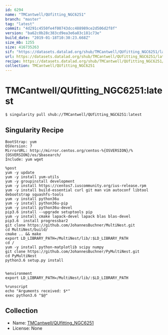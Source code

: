 ```yaml
---
id: 6294
name: "TMCantwell/QUfitting_NGC6251"
branch: "master"
tag: "latest"
commit: "4d291c4550fe4f00743dcc488989ce2d506d2f8f"
version: "ba62c0b28c383cd9ea3e6a83c181c73e"
build_date: "2019-01-18T10:30:23.668Z"
size_mb: 1255
size: 416735263
sif: "https://datasets.datalad.org/shub/TMCantwell/QUfitting_NGC6251/latest/2019-01-18-4d291c45-ba62c0b2/ba62c0b28c383cd9ea3e6a83c181c73e.simg"
url: https://datasets.datalad.org/shub/TMCantwell/QUfitting_NGC6251/latest/2019-01-18-4d291c45-ba62c0b2/
recipe: https://datasets.datalad.org/shub/TMCantwell/QUfitting_NGC6251/latest/2019-01-18-4d291c45-ba62c0b2/Singularity
collection: TMCantwell/QUfitting_NGC6251
---
```


# TMCantwell/QUfitting_NGC6251:latest

```bash
$ singularity pull shub://TMCantwell/QUfitting_NGC6251:latest
```

## Singularity Recipe

```singularity
BootStrap: yum
OSVersion: 7
MirrorURL: http://mirror.centos.org/centos-%{OSVERSION}/%{OSVERSION}/os/$basearch/
Include: yum wget

%post
yum -y update
yum -y install yum-utils
yum -y groupinstall development
yum -y install https://centos7.iuscommunity.org/ius-release.rpm
yum -y install build-essential curl git man vim autoconf libtool debootstrap squashfs-tools
yum -y install python36u
yum -y install python36u-pip
yum -y install python36u-devel
pip3.6 install --upgrade setuptools pip
yum -y install cmake lapack-devel lapack blas blas-devel
pip3.6  install progressbar2
git clone https://github.com/JohannesBuchner/MultiNest.git
cd MultiNest/build/
cmake .. && make
export LD_LIBRARY_PATH=/MultiNest/lib/:$LD_LIBRARY_PATH
cd /
yum -y install python-matplotlib scipy numpy
git clone https://github.com/JohannesBuchner/PyMultiNest.git
cd PyMultiNest
python3.6 setup.py install


%environment
export LD_LIBRARY_PATH=/MultiNest/lib/:$LD_LIBRARY_PATH

%runscript
echo "Arguments received: $*"
exec python3.6 "$@"
```

## Collection

 - Name: [TMCantwell/QUfitting_NGC6251](https://github.com/TMCantwell/QUfitting_NGC6251)
 - License: None

